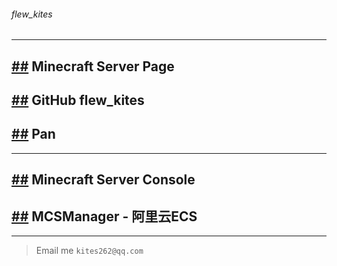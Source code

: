 ###### *flew_kites*

___

## [##](https://kites262.top/mc/) Minecraft Server Page

## [##](https://github.com/kites262/) GitHub flew_kites

## [##](http://kites262.top/pan/) Pan

___

## [##](https://kites262.top/mc/admin/) Minecraft Server Console

## [##](http://120.27.201.6/#/overview) MCSManager - 阿里云ECS

___

> Email me `kites262@qq.com`